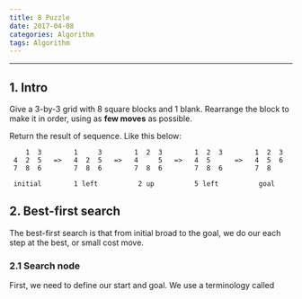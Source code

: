 ```yaml
---
title: 8 Puzzle
date: 2017-04-08
categories: Algorithm
tags: Algorithm
---
```


---

## 1. Intro

Give a 3-by-3 grid with 8 square blocks and 1 blank.
Rearrange the block to make it in order, using as **few moves** as possible.

Return the result of sequence. Like this below:

```
    1  3        1     3        1  2  3        1  2  3        1  2  3
 4  2  5   =>   4  2  5   =>   4     5   =>   4  5      =>   4  5  6
 7  8  6        7  8  6        7  8  6        7  8  6        7  8

 initial        1 left          2 up          5 left          goal
```

## 2. Best-first search

The best-first search is that from initial broad to the goal, we do our each step at the best, or small cost move.

### 2.1 Search node

First, we need to define our start and goal. We use a terminology called
